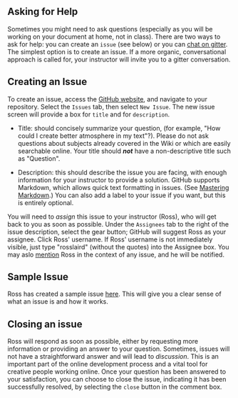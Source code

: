 ## Asking for Help
Sometimes you might need to ask questions (especially as you will be working on your document at home, not in class). There are two ways to ask for help: you can create an `issue` (see below) or you can [chat on gitter](https://gitter.im/creative-writing-kpu/Lobby#). The simplest option is to create an issue. If a more organic, conversational approach is called for, your instructor will invite you to a gitter conversation.

## Creating an Issue
To create an issue, access the [GitHub website](www.github.com), and navigate to your repository. Select the `Issues` tab, then select `New Issue`. The new issue screen will provide a box for `title` and for `description`.
  * Title: should concisely summarize your question, (for example, "How could I create better atmosphere in my text"?). Please do not ask questions about subjects already covered in the Wiki or which are easily searchable online. Your title should **_not_** have a non-descriptive title such as "Question".
  
  * Description: this should describe the issue you are facing, with enough information for your instructor to provide a solution. GitHub supports Markdown, which allows quick text formatting in issues. (See [Mastering Markdown](https://guides.github.com/features/mastering-markdown/).) You can also add a label to your issue if you want, but this is entirely optional.

You will need to _assign_ this issue to your instructor (Ross), who will get back to you as soon as possible. Under the `Assignees` tab to the right of the issue description, select the gear button; GitHub will suggest Ross as your assignee. Click Ross' username. If Ross' username is not immediately visible, just type "rosslaird" (without the quotes) into the Assignee box. You may aslo [mention](https://github.com/blog/821-mention-somebody-they-re-notified) Ross in the context of any issue, and he will be notified.

## Sample Issue
Ross has created a sample issue [here](https://github.com/rosslaird/CRWR1240-draft/issues/1). This will give you a clear sense of what an issue is and how it works.

## Closing an issue
Ross will respond as soon as possible, either by requesting more information or providing an answer to your question. Sometimes, issues will not have a straightforward answer and will lead to _discussion_. This is an important part of the online development process and a vital tool for creative people working online. Once your question has been answered to your satisfaction, you can choose to close the issue, indicating it has been successfully resolved, by selecting the `close` button in the comment box.